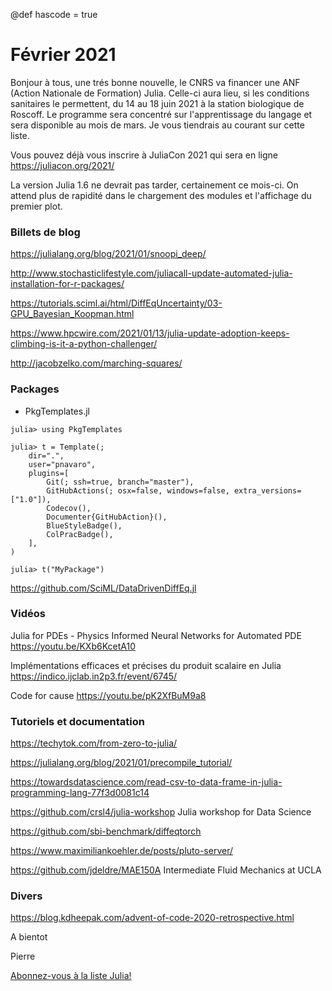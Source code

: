 @def hascode = true

# Février 2021

Bonjour à tous, une trés bonne nouvelle, le CNRS va financer une ANF (Action Nationale de Formation) Julia. Celle-ci aura lieu, si les conditions sanitaires le permettent, du 14 au 18 juin 2021 à la station biologique de Roscoff. Le programme sera concentré sur l'apprentissage du langage et sera disponible au mois de mars. Je vous tiendrais au courant sur cette liste.

Vous pouvez déjà vous inscrire à JuliaCon 2021 qui sera en ligne https://juliacon.org/2021/

La version Julia 1.6 ne devrait pas tarder, certainement ce mois-ci. On attend plus de rapidité dans le chargement des modules et l'affichage du premier plot.

### Billets de blog

https://julialang.org/blog/2021/01/snoopi_deep/

http://www.stochasticlifestyle.com/juliacall-update-automated-julia-installation-for-r-packages/

https://tutorials.sciml.ai/html/DiffEqUncertainty/03-GPU_Bayesian_Koopman.html

https://www.hpcwire.com/2021/01/13/julia-update-adoption-keeps-climbing-is-it-a-python-challenger/

http://jacobzelko.com/marching-squares/


### Packages

- PkgTemplates.jl

```julia-repl
julia> using PkgTemplates

julia> t = Template(;
    dir=".",
    user="pnavaro",
    plugins=[
        Git(; ssh=true, branch="master"),
        GitHubActions(; osx=false, windows=false, extra_versions=["1.0"]),
        Codecov(),
        Documenter{GitHubAction}(),
        BlueStyleBadge(),
        ColPracBadge(),
    ],
)

julia> t("MyPackage")
```

https://github.com/SciML/DataDrivenDiffEq.jl

### Vidéos

Julia for PDEs - Physics Informed Neural Networks for Automated PDE https://youtu.be/KXb6KcetA10

Implémentations efficaces et précises du produit scalaire en Julia
https://indico.ijclab.in2p3.fr/event/6745/

Code for cause https://youtu.be/pK2XfBuM9a8

### Tutoriels et documentation

https://techytok.com/from-zero-to-julia/

https://julialang.org/blog/2021/01/precompile_tutorial/

https://towardsdatascience.com/read-csv-to-data-frame-in-julia-programming-lang-77f3d0081c14

https://github.com/crsl4/julia-workshop Julia workshop for Data Science

https://github.com/sbi-benchmark/diffeqtorch

https://www.maximiliankoehler.de/posts/pluto-server/

https://github.com/jdeldre/MAE150A  Intermediate Fluid Mechanics at UCLA

### Divers

https://blog.kdheepak.com/advent-of-code-2020-retrospective.html


A bientot

Pierre

[Abonnez-vous à la liste Julia!](https://listes.services.cnrs.fr/wws/info/julia)
